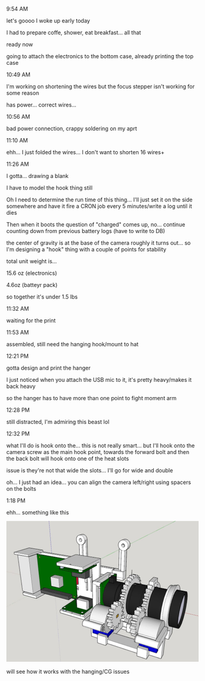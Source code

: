 9:54 AM

let's goooo I woke up early today

I had to prepare coffe, shower, eat breakfast... all that

ready now

going to attach the electronics to the bottom case, already printing the top case

10:49 AM

I'm working on shortening the wires but the focus stepper isn't working for some reason

has power... correct wires...

10:56 AM

bad power connection, crappy soldering on my aprt

11:10 AM

ehh... I just folded the wires... I don't want to shorten 16 wires+

11:26 AM

I gotta... drawing a blank

I have to model the hook thing still

Oh I need to determine the run time of this thing... I'll just set it on the side somewhere and have it fire a CRON job every 5 minutes/write a log until it dies

Then when it boots the question of "charged" comes up, no... continue counting down from previous battery logs (have to write to DB)

the center of gravity is at the base of the camera roughly it turns out... so I'm designing a "hook" thing with a couple of points for stability

total unit weight is...

15.6 oz (electronics)

4.6oz (batteyr pack)

so together it's under 1.5 lbs

11:32 AM

waiting for the print

11:53 AM

assembled, still need the hanging hook/mount to hat

12:21 PM

gotta design and print the hanger

I just noticed when you attach the USB mic to it, it's pretty heavy/makes it back heavy

so the hanger has to have more than one point to fight moment arm

12:28 PM

still distracted, I'm admiring this beast lol

12:32 PM

what I'll do is hook onto the... this is not really smart... but I'll hook onto the camera screw as the main hook point, towards the forward bolt and then the back bolt will hook onto one of the heat slots

issue is they're not that wide the slots... I'll go for wide and double

oh... I just had an idea... you can align the camera left/right using spacers on the bolts

1:18 PM

ehh... something like this

<img src="../images/hanger.JPG"/>

will see how it works with the hanging/CG issues

